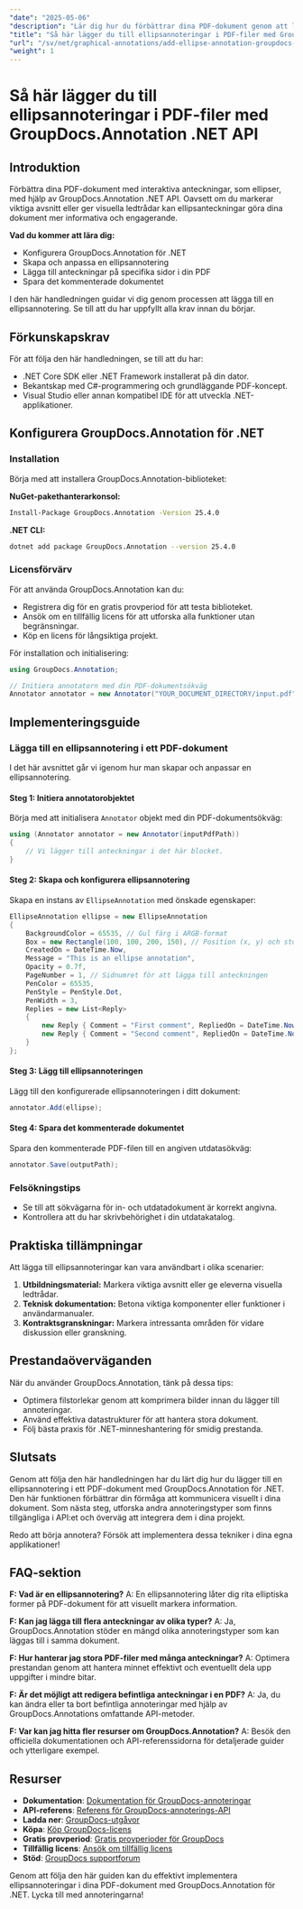 ```yaml
---
"date": "2025-05-06"
"description": "Lär dig hur du förbättrar dina PDF-dokument genom att lägga till interaktiva ellipsanteckningar med hjälp av GroupDocs.Annotation .NET API. Den här guiden ger steg-för-steg-instruktioner för utvecklare."
"title": "Så här lägger du till ellipsannoteringar i PDF-filer med GroupDocs.Annotation .NET API"
"url": "/sv/net/graphical-annotations/add-ellipse-annotation-groupdocs-annotation-dotnet/"
"weight": 1
---
```


# Så här lägger du till ellipsannoteringar i PDF-filer med GroupDocs.Annotation .NET API

## Introduktion

Förbättra dina PDF-dokument med interaktiva anteckningar, som ellipser, med hjälp av GroupDocs.Annotation .NET API. Oavsett om du markerar viktiga avsnitt eller ger visuella ledtrådar kan ellipsanteckningar göra dina dokument mer informativa och engagerande.

**Vad du kommer att lära dig:**
- Konfigurera GroupDocs.Annotation för .NET
- Skapa och anpassa en ellipsannotering
- Lägga till anteckningar på specifika sidor i din PDF
- Spara det kommenterade dokumentet

I den här handledningen guidar vi dig genom processen att lägga till en ellipsannotering. Se till att du har uppfyllt alla krav innan du börjar.

## Förkunskapskrav

För att följa den här handledningen, se till att du har:
- .NET Core SDK eller .NET Framework installerat på din dator.
- Bekantskap med C#-programmering och grundläggande PDF-koncept.
- Visual Studio eller annan kompatibel IDE för att utveckla .NET-applikationer.

## Konfigurera GroupDocs.Annotation för .NET

### Installation

Börja med att installera GroupDocs.Annotation-biblioteket:

**NuGet-pakethanterarkonsol:**
```bash
Install-Package GroupDocs.Annotation -Version 25.4.0
```

**.NET CLI:**
```bash
dotnet add package GroupDocs.Annotation --version 25.4.0
```

### Licensförvärv

För att använda GroupDocs.Annotation kan du:
- Registrera dig för en gratis provperiod för att testa biblioteket.
- Ansök om en tillfällig licens för att utforska alla funktioner utan begränsningar.
- Köp en licens för långsiktiga projekt.

För installation och initialisering:
```csharp
using GroupDocs.Annotation;

// Initiera annotatorn med din PDF-dokumentsökväg
Annotator annotator = new Annotator("YOUR_DOCUMENT_DIRECTORY/input.pdf");
```

## Implementeringsguide

### Lägga till en ellipsannotering i ett PDF-dokument

I det här avsnittet går vi igenom hur man skapar och anpassar en ellipsannotering.

#### Steg 1: Initiera annotatorobjektet

Börja med att initialisera `Annotator` objekt med din PDF-dokumentsökväg:
```csharp
using (Annotator annotator = new Annotator(inputPdfPath))
{
    // Vi lägger till anteckningar i det här blocket.
}
```

#### Steg 2: Skapa och konfigurera ellipsannotering

Skapa en instans av `EllipseAnnotation` med önskade egenskaper:
```csharp
EllipseAnnotation ellipse = new EllipseAnnotation
{
    BackgroundColor = 65535, // Gul färg i ARGB-format
    Box = new Rectangle(100, 100, 200, 150), // Position (x, y) och storlek (bredd, höjd)
    CreatedOn = DateTime.Now,
    Message = "This is an ellipse annotation",
    Opacity = 0.7f,
    PageNumber = 1, // Sidnumret för att lägga till anteckningen
    PenColor = 65535,
    PenStyle = PenStyle.Dot,
    PenWidth = 3,
    Replies = new List<Reply>
    {
        new Reply { Comment = "First comment", RepliedOn = DateTime.Now },
        new Reply { Comment = "Second comment", RepliedOn = DateTime.Now }
    }
};
```

#### Steg 3: Lägg till ellipsannoteringen

Lägg till den konfigurerade ellipsannoteringen i ditt dokument:
```csharp
annotator.Add(ellipse);
```

#### Steg 4: Spara det kommenterade dokumentet

Spara den kommenterade PDF-filen till en angiven utdatasökväg:
```csharp
annotator.Save(outputPath);
```

### Felsökningstips

- Se till att sökvägarna för in- och utdatadokument är korrekt angivna.
- Kontrollera att du har skrivbehörighet i din utdatakatalog.

## Praktiska tillämpningar

Att lägga till ellipsannoteringar kan vara användbart i olika scenarier:
1. **Utbildningsmaterial:** Markera viktiga avsnitt eller ge eleverna visuella ledtrådar.
2. **Teknisk dokumentation:** Betona viktiga komponenter eller funktioner i användarmanualer.
3. **Kontraktsgranskningar:** Markera intressanta områden för vidare diskussion eller granskning.

## Prestandaöverväganden

När du använder GroupDocs.Annotation, tänk på dessa tips:
- Optimera filstorlekar genom att komprimera bilder innan du lägger till annoteringar.
- Använd effektiva datastrukturer för att hantera stora dokument.
- Följ bästa praxis för .NET-minneshantering för smidig prestanda.

## Slutsats

Genom att följa den här handledningen har du lärt dig hur du lägger till en ellipsannotering i ett PDF-dokument med GroupDocs.Annotation för .NET. Den här funktionen förbättrar din förmåga att kommunicera visuellt i dina dokument. Som nästa steg, utforska andra annoteringstyper som finns tillgängliga i API:et och överväg att integrera dem i dina projekt.

Redo att börja annotera? Försök att implementera dessa tekniker i dina egna applikationer!

## FAQ-sektion

**F: Vad är en ellipsannotering?**
A: En ellipsannotering låter dig rita elliptiska former på PDF-dokument för att visuellt markera information.

**F: Kan jag lägga till flera anteckningar av olika typer?**
A: Ja, GroupDocs.Annotation stöder en mängd olika annoteringstyper som kan läggas till i samma dokument.

**F: Hur hanterar jag stora PDF-filer med många anteckningar?**
A: Optimera prestandan genom att hantera minnet effektivt och eventuellt dela upp uppgifter i mindre bitar.

**F: Är det möjligt att redigera befintliga anteckningar i en PDF?**
A: Ja, du kan ändra eller ta bort befintliga annoteringar med hjälp av GroupDocs.Annotations omfattande API-metoder.

**F: Var kan jag hitta fler resurser om GroupDocs.Annotation?**
A: Besök den officiella dokumentationen och API-referenssidorna för detaljerade guider och ytterligare exempel.

## Resurser
- **Dokumentation**: [Dokumentation för GroupDocs-annoteringar](https://docs.groupdocs.com/annotation/net/)
- **API-referens**: [Referens för GroupDocs-annoterings-API](https://reference.groupdocs.com/annotation/net/)
- **Ladda ner**: [GroupDocs-utgåvor](https://releases.groupdocs.com/annotation/net/)
- **Köpa**: [Köp GroupDocs-licens](https://purchase.groupdocs.com/buy)
- **Gratis provperiod**: [Gratis provperioder för GroupDocs](https://releases.groupdocs.com/annotation/net/)
- **Tillfällig licens**: [Ansök om tillfällig licens](https://purchase.groupdocs.com/temporary-license/)
- **Stöd**: [GroupDocs supportforum](https://forum.groupdocs.com/c/annotation/)

Genom att följa den här guiden kan du effektivt implementera ellipsannoteringar i dina PDF-dokument med GroupDocs.Annotation för .NET. Lycka till med annoteringarna!